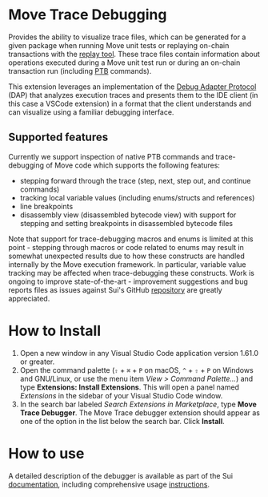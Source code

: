 # Move Trace Debugging

Provides the ability to visualize trace files, which can be generated for a given package when running Move unit tests or replaying on-chain transactions with the [replay tool](https://docs.sui.io/references/cli/replay). These trace files contain information about operations executed during a Move unit test run or during an on-chain transaction run (including [PTB](https://docs.sui.io/concepts/transactions/prog-txn-blocks) commands).

This extension leverages an implementation of the [Debug Adapter Protocol](https://microsoft.github.io/debug-adapter-protocol) (DAP) that analyzes execution traces and presents them to the IDE client (in this case a VSCode extension) in a format that the client understands and can visualize using a familiar debugging interface.

## Supported features

Currently we support inspection of native PTB commands and trace-debugging of Move code which supports the following features:
- stepping forward through the trace (step, next, step out, and continue commands)
- tracking local variable values (including enums/structs and references)
- line breakpoints
- disassembly view (disassembled bytecode view) with support for stepping and setting breakpoints in disassembled bytecode files

Note that support for trace-debugging macros and enums is limited at this point - stepping through macros or code related to enums may result in somewhat unexpected results due to how these constructs are handled internally by the Move execution framework. In particular, variable value tracking may be affected when trace-debugging these constructs. Work is ongoing to improve state-of-the-art - improvement suggestions and bug reports files as issues against Sui's GitHub [repository](https://github.com/MystenLabs/sui) are greatly appreciated.

# How to Install

1. Open a new window in any Visual Studio Code application version 1.61.0 or greater.
2. Open the command palette (`⇧` + `⌘` + `P` on macOS, `^` + `⇧` + `P` on Windows and GNU/Linux,
   or use the menu item *View > Command Palette...*) and
   type **Extensions: Install Extensions**. This will open a panel named *Extensions* in the
   sidebar of your Visual Studio Code window.
3. In the search bar labeled *Search Extensions in Marketplace*, type **Move Trace Debugger**. The Move Trace debugger extension
   should appear as one of the option in the list below the search bar. Click **Install**.

# How to use

A detailed description of the debugger is available as part of the Sui [documentation](https://docs.sui.io/references/ide/debugger), including comprehensive usage [instructions](https://docs.sui.io/references/ide/debugger#usage).
